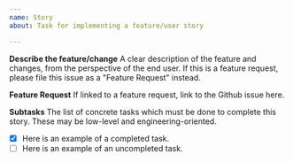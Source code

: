 ```yaml
---
name: Story
about: Task for implementing a feature/user story

---
```


**Describe the feature/change**
A clear description of the feature and changes, from the perspective of the end user. If this is a feature request, please file this issue as a "Feature Request" instead.

**Feature Request**
If linked to a feature request, link to the Github issue here.

**Subtasks**
The list of concrete tasks which must be done to complete this story. These may be low-level and engineering-oriented.

- [x] Here is an example of a completed task.
- [ ] Here is an example of an uncompleted task.
